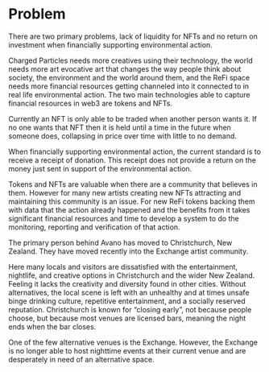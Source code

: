 # Problem

There are two primary problems, lack of liquidity for NFTs and no return on investment when financially supporting environmental action.

Charged Particles needs more creatives using their technology, the world needs more art evocative art that changes the way people think about society, the environment and the world around them, and the ReFi space needs more financial resources getting channeled into it connected to in real life environmental action. The two main technologies able to capture financial resources in web3 are tokens and NFTs.&#x20;

Currently an NFT is only able to be traded when another person wants it. If no one wants that NFT then it is held until a time in the future when someone does, collapsing in price over time with little to no demand.&#x20;

When financially supporting environmental action, the current standard is to receive a receipt of donation. This receipt does not provide a return on the money just sent in support of the environmental action.

Tokens and NFTs are valuable when there are a community that believes in them. However for many new artists creating new NFTs attracting and maintaining this community is an issue. For new  ReFi tokens backing them with data that the action already happened and the benefits from it takes significant financial resources and time to develop a system to do the monitoring, reporting and verification of that action.

The primary person behind Avano has moved to Christchurch, New Zealand. They have moved recently into the Exchange artist community.&#x20;

Here many locals and visitors are dissatisfied with the entertainment, nightlife, and creative options in Christchurch and the wider New Zealand. Feeling it lacks the creativity and diversity found in other cities. Without alternatives, the local scene is left with an unhealthy and at times unsafe binge drinking culture, repetitive entertainment, and a socially reserved reputation. Christchurch is known for “closing early”, not because people choose, but because most venues are licensed bars, meaning the night ends when the bar closes.

One of the few alternative venues is the Exchange. However, the Exchange is no longer able to host nighttime events at their current venue and are desperately in need of an alternative space.
